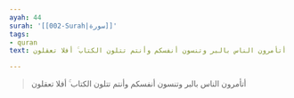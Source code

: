 ```yaml
---
ayah: 44
surah: '[[002-Surah|سورة]]'
tags:
- quran
text: أتأمرون الناس بالبر وتنسون أنفسكم وأنتم تتلون الكتاب ۚ أفلا تعقلون

---
```

> أتأمرون الناس بالبر وتنسون أنفسكم وأنتم تتلون الكتاب ۚ أفلا تعقلون
